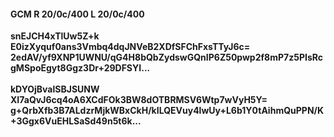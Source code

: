 #### GCM R 20/0c/400 L 20/0c/400
**snEJCH4xTlUw5Z+k**<br/>**E0izXyquf0ans3Vmbq4dqJNVeB2XDfSFChFxsTTyJ6c=**<br/>**2edAV/yf9XNP1UWNU/qG4H8bQbZydswGQnIP6Z50pwp2f8mP7z5PIsRcgMSpoEgyt8Ggz3Dr+29DFSYI...**<br/><br/>
**kDYOjBvalSBJSUNW**<br/>**XI7aQvJ6cq4oA6XCdFOk3BW8dOTBRMSV6Wtp7wVyH5Y=**<br/>**g+QrbXfb3B7ALdzrMjkWBxCkH/kILQEVuy4lwUy+L6b1Y0tAihmQuPPN/K+3Ggx6VuEHLSaSd49n5t6k...**